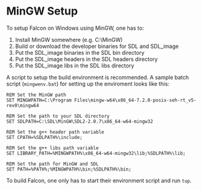 # MinGW Setup

To setup Falcon on Windows using MinGW, one has to:

1. Install MinGW somewhere (e.g. C:\MinGW)
2. Build or download the developer binaries for SDL and SDL_image
3. Put the SDL_image binaries in the SDL bin directory
4. Put the SDL_image headers in the SDL headers directory
5. Put the SDL_image libs in the SDL libs directory

A script to setup the build environment is recommended. A sample batch script (`mingwenv.bat`) for setting up the enviroment looks like this:
```
REM Set the MinGW path
SET MINGWPATH=C:\Program Files\mingw-w64\x86_64-7.2.0-posix-seh-rt_v5-rev0\mingw64

REM Set the path to your SDL directory
SET SDLPATH=C:\SDL\MinGW\SDL2-2.0.7\x86_64-w64-mingw32

REM Set the g++ header path variable
SET CPATH=%SDLPATH%\include;

REM Set the g++ libs path variable
SET LIBRARY_PATH=%MINGWPATH%\x86_64-w64-mingw32\lib;%SDLPATH%\lib;

REM Set the path for MinGW and SDL
SET PATH=%PATH%;%MINGWPATH%\bin;%SDLPATH%\bin;

```

To build Falcon, one only has to start their environment script and run `tup`.